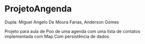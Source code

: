 # ProjetoAngenda

Dupla: Miguel Angelo De Moura Farias, Anderson Gomes

Projeto para aula de Poo de uma agenda com uma lista de contatos implementada com Map Com persistência de dados
